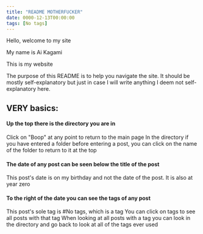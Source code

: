 ```yaml
---
title: "README MOTHERFUCKER"
date: 0000-12-13T00:00:00
tags: [No tags]
---
```


Hello, welcome to my site

My name is Ai Kagami

This is my website


The purpose of this README is to help you navigate the site. It should be mostly self-explanatory but just in case I will write anything I deem not self-explanatory here.

## VERY basics:
#### Up the top there is the directory you are in
Click on "Boop" at any point to return to the main page
In the directory if you have entered a folder before entering a post, you can click on the name of the folder to return to it at the top
#### The date of any post can be seen below the title of the post
This post's date is on my birthday and not the date of the post. It is also at year zero
#### To the right of the date you can see the tags of any post
This post's sole tag is #No tags, which is a tag
You can click on tags to see all posts with that tag
When looking at all posts with a tag you can look in the directory and go back to look at all of the tags ever used
